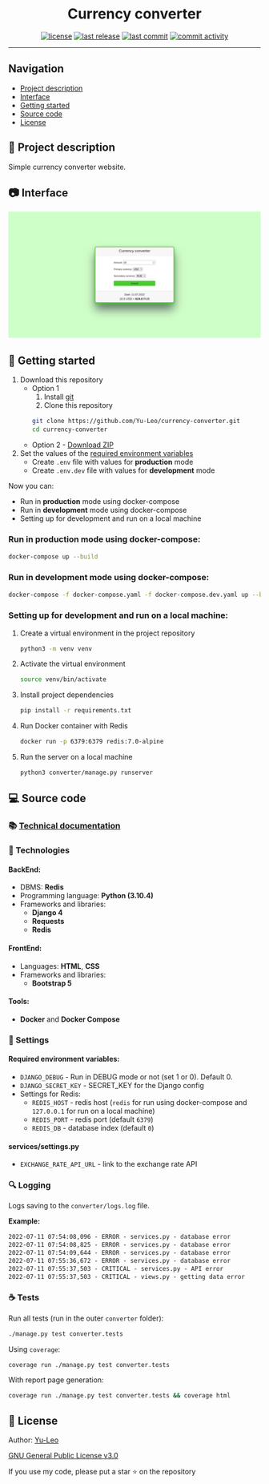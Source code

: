 <h1 align="center"> Currency converter </h1>

<p align="center">
  <a href="https://github.com/Yu-Leo/currency-converter/blob/main/LICENSE" target="_blank"> <img alt="license" src="https://img.shields.io/github/license/Yu-Leo/currency-converter?style=for-the-badge&labelColor=090909"></a>
  <a href="https://github.com/Yu-Leo/currency-converter/releases/latest" target="_blank"> <img alt="last release" src="https://img.shields.io/github/v/release/Yu-Leo/currency-converter?style=for-the-badge&labelColor=090909"></a>
  <a href="https://github.com/Yu-Leo/currency-converter/commits/main" target="_blank"> <img alt="last commit" src="https://img.shields.io/github/last-commit/Yu-Leo/currency-converter?style=for-the-badge&labelColor=090909"></a>
  <a href="https://github.com/Yu-Leo/currency-converter/graphs/contributors" target="_blank"> <img alt="commit activity" src="https://img.shields.io/github/commit-activity/m/Yu-Leo/currency-converter?style=for-the-badge&labelColor=090909"></a>
</p>

<hr>

## Navigation

* [Project description](#chapter-0)
* [Interface](#chapter-1)
* [Getting started](#chapter-2)
* [Source code](#chapter-3)
* [License](#chapter-5)

<a id="chapter-0"></a>

## :page_facing_up: Project description

Simple currency converter website.

<a id="chapter-1"></a>

## :camera: Interface

![main_page](./docs/img/main_page.jpg)

<a id="chapter-2"></a>

## :hammer: Getting started

1. Download this repository
    * Option 1
        1. Install [git](https://git-scm.com/download)
        2. Clone this repository
        ```bash
        git clone https://github.com/Yu-Leo/currency-converter.git
        cd currency-converter
        ```
    * Option 2 - [Download ZIP](https://github.com/Yu-Leo/currency-converter/archive/refs/heads/main.zip)
2. Set the values of the [required environment variables](#envvars)
    - Create `.env` file with values for **production** mode
    - Create `.env.dev` file with values for **development** mode

Now you can:

- Run in **production** mode using docker-compose
- Run in **development** mode using docker-compose
- Setting up for development and run on a local machine

### Run in **production** mode using docker-compose:

```bash
docker-compose up --build
```

### Run in **development** mode using docker-compose:

```bash
docker-compose -f docker-compose.yaml -f docker-compose.dev.yaml up --build
```

### Setting up for development and run on a local machine:

1. Create a virtual environment in the project repository
    ```bash
    python3 -m venv venv
    ```
2. Activate the virtual environment
    ```bash
    source venv/bin/activate
    ```
3. Install project dependencies
    ```bash
    pip install -r requirements.txt
    ```
4. Run Docker container with Redis
   ```bash
   docker run -p 6379:6379 redis:7.0-alpine 
   ```
5. Run the server on a local machine
    ```bash
    python3 converter/manage.py runserver
    ```

<a id="chapter-3"></a>

## :computer: Source code

### :books: [Technical documentation](./docs/README.md)

### :wrench: Technologies

#### BackEnd:

- DBMS: **Redis**
- Programming language: **Python (3.10.4)**
- Frameworks and libraries:
    - **Django 4**
    - **Requests**
    - **Redis**

#### FrontEnd:

- Languages: **HTML**, **CSS**
- Frameworks and libraries:
    - **Bootstrap 5**

#### Tools:

- **Docker** and **Docker Compose**

### :wrench: Settings

<a id="envvars"></a>

#### Required environment variables:

- `DJANGO_DEBUG` - Run in DEBUG mode or not (set 1 or 0). Default 0.
- `DJANGO_SECRET_KEY` - SECRET_KEY for the Django config
- Settings for Redis:
    - `REDIS_HOST` - redis host (`redis` for run using docker-compose and `127.0.0.1` for run on a local
      machine)
    - `REDIS_PORT` - redis port (default `6379`)
    - `REDIS_DB` - database index (default `0`)

#### services/settings.py

- `EXCHANGE_RATE_API_URL` - link to the exchange rate API

### :mag: Logging

Logs saving to the `converter/logs.log` file.

**Example:**

```
2022-07-11 07:54:08,096 - ERROR - services.py - database error
2022-07-11 07:54:08,825 - ERROR - services.py - database error
2022-07-11 07:54:09,644 - ERROR - services.py - database error
2022-07-11 07:55:36,672 - ERROR - services.py - database error
2022-07-11 07:55:37,503 - CRITICAL - services.py - API error
2022-07-11 07:55:37,503 - CRITICAL - views.py - getting data error
```

### :coffee: Tests

Run all tests (run in the outer `converter` folder):

```bash
./manage.py test converter.tests
```

Using `coverage`:

```bash
coverage run ./manage.py test converter.tests
```

With report page generation:

```bash
coverage run ./manage.py test converter.tests && coverage html
```

<a id="chapter-5"></a>

## :open_hands: License

Author: [Yu-Leo](https://github.com/Yu-Leo)

[GNU General Public License v3.0](./LICENSE)

If you use my code, please put a star ⭐️ on the repository

